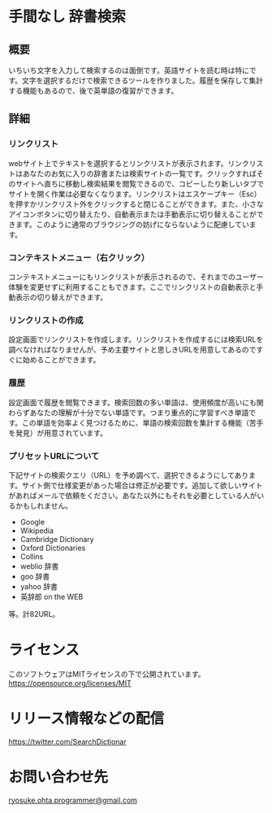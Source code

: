 # 手間なし 辞書検索
## 概要
いちいち文字を入力して検索するのは面倒です。英語サイトを読む時は特にです。文字を選択するだけで検索できるツールを作りました。履歴を保存して集計する機能もあるので、後で英単語の復習ができます。

## 詳細
### リンクリスト
webサイト上でテキストを選択するとリンクリストが表示されます。リンクリストはあなたのお気に入りの辞書または検索サイトの一覧です。クリックすればそのサイトへ直ちに移動し検索結果を閲覧できるので、コピーしたり新しいタブでサイトを開く作業は必要なくなります。リンクリストはエスケープキー（Esc）を押すかリンクリスト外をクリックすると閉じることができます。また、小さなアイコンボタンに切り替えたり、自動表示または手動表示に切り替えることができます。このように通常のブラウジングの妨げにならないように配慮しています。

### コンテキストメニュー（右クリック）
コンテキストメニューにもリンクリストが表示されるので、それまでのユーザー体験を変更せずに利用することもできます。ここでリンクリストの自動表示と手動表示の切り替えができます。

### リンクリストの作成
設定画面でリンクリストを作成します。リンクリストを作成するには検索URLを調べなければなりませんが、予め主要サイトと思しきURLを用意してあるのですぐに始めることができます。

### 履歴
設定画面で履歴を閲覧できます。検索回数の多い単語は、使用頻度が高いにも関わらずあなたの理解が十分でない単語です。つまり重点的に学習すべき単語です。この単語を効率よく見つけるために、単語の検索回数を集計する機能（苦手を発見）が用意されています。

### プリセットURLについて
下記サイトの検索クエリ（URL）を予め調べて、選択できるようにしてあります。サイト側で仕様変更があった場合は修正が必要です。追加して欲しいサイトがあればメールで依頼をください。あなた以外にもそれを必要としている人がいるかもしれません。

* Google
* Wikipedia
* Cambridge Dictionary
* Oxford Dictionaries
* Collins
* weblio 辞書
* goo 辞書
* yahoo 辞書
* 英辞郎 on the WEB

等。計82URL。

# ライセンス
このソフトウェアはMITライセンスの下で公開されています。
https://opensource.org/licenses/MIT

# リリース情報などの配信
https://twitter.com/SearchDictionar

# お問い合わせ先
ryosuke.ohta.programmer@gmail.com
